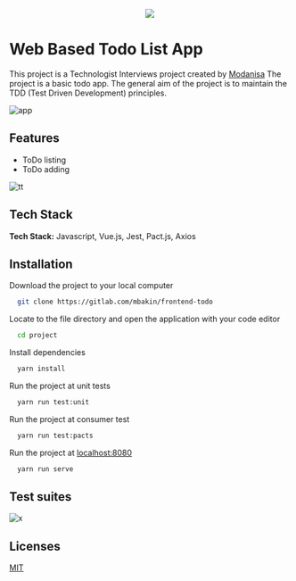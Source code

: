 

<p align="center">
  <img src="https://user-images.githubusercontent.com/68995469/140025718-126bb88d-4f23-4ab5-98d4-4e7522dbbff6.png">
</p>

# Web Based Todo List App

This project is a Technologist Interviews project created by [Modanisa](https://www.modanisa.com)
The project is a basic todo app. The general aim of the project is to maintain the TDD (Test Driven Development) principles.

![app](https://user-images.githubusercontent.com/68995469/155927941-aefd1399-581b-48f0-b808-031dc7864cf3.png)



## Features

- ToDo listing
- ToDo adding


![tt](https://user-images.githubusercontent.com/68995469/155928670-47e61742-e00b-4b0a-b6f8-640137c4a726.png)




## Tech Stack

**Tech Stack:** Javascript, Vue.js, Jest, Pact.js, Axios



## Installation

Download the project to your local computer

```bash
  git clone https://gitlab.com/mbakin/frontend-todo
```

Locate to the file directory and open the application with your code editor
```bash
  cd project
```
Install dependencies
```bash
  yarn install
```
Run the project at unit tests
```bash
  yarn run test:unit
```

Run the project at consumer test
```bash
  yarn run test:pacts
```

Run the project at [localhost:8080]()
```bash
  yarn run serve
```
## Test suites

![x](https://user-images.githubusercontent.com/68995469/155927467-d10cb5c2-8adf-45d8-b471-df4c20fc8955.png)


## Licenses

[MIT](https://choosealicense.com/licenses/mit/)

  